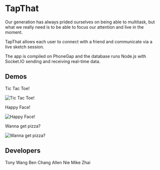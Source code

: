 TapThat
=======

Our generation has always prided ourselves on being able to multitask, but what we really need is to be able to focus our attention and live in the moment. 

TapThat allows each user to connect with a friend and communicate via a live sketch session. 

The app is compiled on PhoneGap and the database runs Node.js with Socket.IO sending and receiving real-time data.

Demos
-----

Tic Tac Toe!

![Tic Tac Toe!](http://tony-wang.com/github/game.gif)

Happy Face!

![Happy Face!](http://tony-wang.com/github/happy.gif)

Wanna get pizza?

![Wanna get pizza?](http://tony-wang.com/github/pizza.gif)


Developers
----------

Tony Wang
Ben Chang
Allen Nie
Mike Zhai
